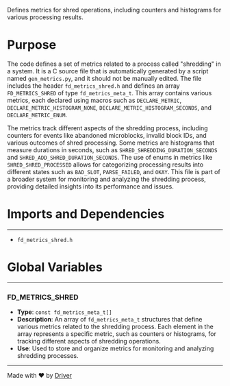 <!--------------------------------------------------------------------------------->
<!-- IMPORTANT: This file is auto-generated by Driver (https://driver.ai). -------->
<!-- Manual edits may be overwritten on future commits. --------------------------->
<!--------------------------------------------------------------------------------->

Defines metrics for shred operations, including counters and histograms for various processing results.

# Purpose
The code defines a set of metrics related to a process called "shredding" in a system. It is a C source file that is automatically generated by a script named `gen_metrics.py`, and it should not be manually edited. The file includes the header `fd_metrics_shred.h` and defines an array `FD_METRICS_SHRED` of type `fd_metrics_meta_t`. This array contains various metrics, each declared using macros such as `DECLARE_METRIC`, `DECLARE_METRIC_HISTOGRAM_NONE`, `DECLARE_METRIC_HISTOGRAM_SECONDS`, and `DECLARE_METRIC_ENUM`.

The metrics track different aspects of the shredding process, including counters for events like abandoned microblocks, invalid block IDs, and various outcomes of shred processing. Some metrics are histograms that measure durations in seconds, such as `SHRED_SHREDDING_DURATION_SECONDS` and `SHRED_ADD_SHRED_DURATION_SECONDS`. The use of enums in metrics like `SHRED_SHRED_PROCESSED` allows for categorizing processing results into different states such as `BAD_SLOT`, `PARSE_FAILED`, and `OKAY`. This file is part of a broader system for monitoring and analyzing the shredding process, providing detailed insights into its performance and issues.
# Imports and Dependencies

---
- `fd_metrics_shred.h`


# Global Variables

---
### FD\_METRICS\_SHRED
- **Type**: ``const fd_metrics_meta_t[]``
- **Description**: An array of `fd_metrics_meta_t` structures that define various metrics related to the shredding process. Each element in the array represents a specific metric, such as counters or histograms, for tracking different aspects of shredding operations.
- **Use**: Used to store and organize metrics for monitoring and analyzing shredding processes.



---
Made with ❤️ by [Driver](https://www.driver.ai/)